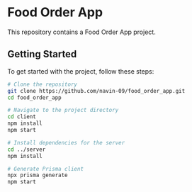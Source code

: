 # Food Order App

This repository contains a Food Order App project.

## Getting Started

To get started with the project, follow these steps:

```bash
# Clone the repository
git clone https://github.com/navin-09/food_order_app.git
cd food_order_app

# Navigate to the project directory
cd client
npm install
npm start

# Install dependencies for the server
cd ../server
npm install

# Generate Prisma client
npx prisma generate
npm start


